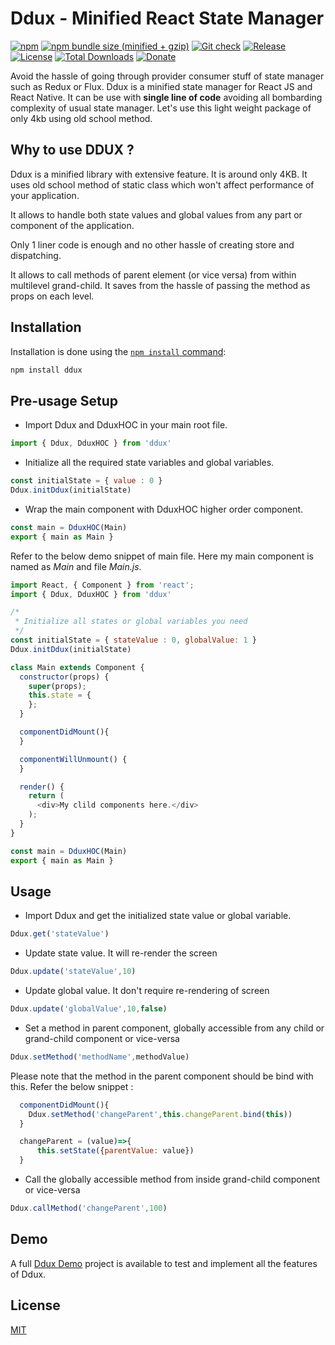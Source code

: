 # Ddux - Minified React State Manager

[![npm](https://img.shields.io/npm/v/ddux.svg)](https://www.npmjs.com/package/ddux)
[![npm bundle size (minified + gzip)](https://img.shields.io/bundlephobia/minzip/ddux.svg)](https://bundlephobia.com/result?p=ddux)
[![Git check](https://badgen.net/github/checks/ditinexhosting/Ddux)](https://ditinexhosting.github.io/Ddux/)
[![Release](https://badgen.net/github/release/ditinexhosting/Ddux/stable)](https://ditinexhosting.github.io/Ddux/)
[![License](https://img.shields.io/:license-MIT-blue.svg)](./LICENSE)
[![Total Downloads](https://badgen.net/npm/dt/ddux)](https://www.npmjs.com/package/ddux)
[![Donate](https://img.shields.io/badge/Donate-Patreon-orange)](https://www.patreon.com/ditinex)

Avoid the hassle of going through provider consumer stuff of state manager such as Redux or Flux. Ddux is a minified state manager for React JS and React Native. It can be use with **single line of code** avoiding all bombarding complexity of usual state manager. Let's use this light weight package of only 4kb using old school method.

## Why to use DDUX ?
Ddux is a minified library with extensive feature. It is around only 4KB. It uses old school method of static class which won't affect performance of your application.

It allows to handle both state values and global values from any part or component of the application.

Only 1 liner code is enough and no other hassle of creating store and dispatching.

It allows to call methods of parent element (or vice versa) from within multilevel grand-child. It saves from the hassle of  passing the method as props on each level.

## Installation

Installation is done using the
[`npm install` command](https://docs.npmjs.com/getting-started/installing-npm-packages-locally):

```bash
npm install ddux
```
## Pre-usage Setup
- Import Ddux and DduxHOC in your main root file.
```js
import { Ddux, DduxHOC } from 'ddux'
```
- Initialize all the required state variables and global variables. 
```js
const initialState = { value : 0 }
Ddux.initDdux(initialState)
```
- Wrap the main component with DduxHOC higher order component.
```js
const main = DduxHOC(Main)
export { main as Main }
```
Refer to the below demo snippet of main file. Here my main component is named as *Main* and file *Main.js*.
```js
import React, { Component } from 'react';
import { Ddux, DduxHOC } from 'ddux'

/*
 * Initialize all states or global variables you need
 */
const initialState = { stateValue : 0, globalValue: 1 }
Ddux.initDdux(initialState)

class Main extends Component {
  constructor(props) {
    super(props);
    this.state = {
    };
  }

  componentDidMount(){
  }

  componentWillUnmount() {
  }

  render() {
    return (
      <div>My clild components here.</div>
    );
  }
}

const main = DduxHOC(Main)
export { main as Main }
```
## Usage
- Import Ddux and get the initialized state value or global variable.
```js
Ddux.get('stateValue')
```
- Update state value. It will re-render the screen
```js
Ddux.update('stateValue',10)
```
- Update global value. It don't require re-rendering of screen
```js
Ddux.update('globalValue',10,false)
```
- Set a method in parent component, globally accessible from any child or grand-child component or vice-versa
```js
Ddux.setMethod('methodName',methodValue)
```
Please note that the method in the parent component should be bind with this. Refer the below snippet :
```js
  componentDidMount(){
    Ddux.setMethod('changeParent',this.changeParent.bind(this))
  }

  changeParent = (value)=>{
      this.setState({parentValue: value})
  }
```
- Call the globally accessible method from inside grand-child component or vice-versa
```js
Ddux.callMethod('changeParent',100)
```

## Demo
A full [Ddux Demo](https://github.com/ditinexhosting/Ddux-Demo-Project) project is available to test and implement all the features of Ddux. 

## License
[MIT](https://choosealicense.com/licenses/mit/)
